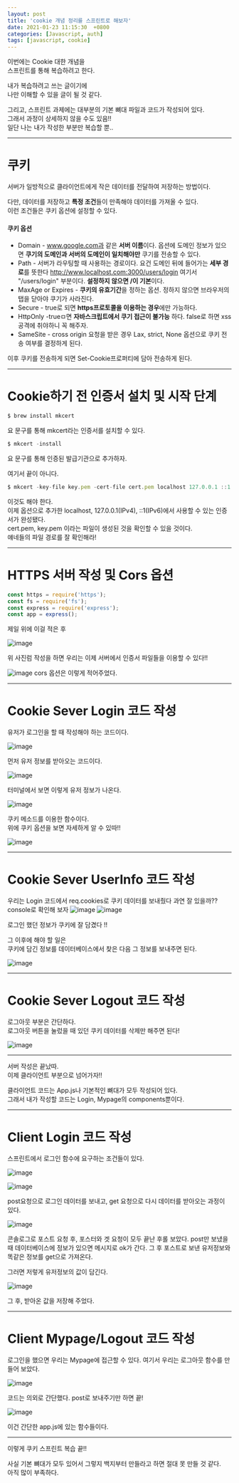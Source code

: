 ```yaml
---
layout: post
title: 'cookie 개념 정리를 스프린트로 해보자'
date: 2021-01-23 11:15:30  +0800
categories: [Javascript, auth]
tags: [javascript, cookie]
---
```


이번에는 Cookie 대한 개념을  
스프린트를 통해 복습하려고 한다.

내가 복습하려고 쓰는 글이기에  
나만 이해할 수 있을 글이 될 것 같다.

그리고, 스프린트 과제에는 대부분의 기본 뼈대 파일과 코드가 작성되어 있다.  
그래서 과정이 상세하지 않을 수도 있음!!  
일단 나는 내가 작성한 부분만 복습할 뿐..

---

# **쿠키**

서버가 일방적으로 클라이언트에게 작은 데이터를 전달하여 저장하는 방법이다.

다만, 데이터를 저장하고 **특정 조건**들이 만족해야 데이터를 가져올 수 있다.  
이런 조건들은 쿠키 옵션에 설정할 수 있다.

#### **쿠키 옵션**

- Domain - www.google.com과 같은 **서버 이름**이다. 옵션에 도메인 정보가 있으면 **쿠기의 도메인과 서버의 도메인이 일치해야만** 쿠기를 전송할 수 있다.
- Path - 서버가 라우팅할 때 사용하는 경로이다. 요건 도메인 뒤에 들어가는 **세부 경로**를 뜻한다 http://www.localhost.com:3000/users/login 여기서 "/users/login" 부분이다. **설정하지 않으면 /이 기본**이다.
- MaxAge or Expires - **쿠키의 유효기간**을 정하는 옵션. 정하지 않으면 브라우저의 탭을 닫아야 쿠기가 사라진다.
- Secure - true로 되면 **https프로토콜을 이용하는 경우**에만 가능하다.
- HttpOnly -trueㅁ면 **자바스크립트에서 쿠기 접근이 불가능** 하다. false로 하면 xss공격에 취야하니 꼭 해주자.
- SameSite - cross origin 요청을 받은 경우 Lax, strict, None 옵션으로 쿠키 전송 여부를 결정하게 된다.

이후 쿠키를 전송하게 되면 Set-Cookie프로퍼티에 담아 전송하게 된다.

---

# **Cookie하기 전 인증서 설치 및 시작 단계**

```js
$ brew install mkcert
```

요 문구를 통해 mkcert라는 인증서를 설치할 수 있다.

```js
$ mkcert -install
```

요 문구를 통해 인증된 발급기관으로 추가하자.

여기서 끝이 아니다.

```js
$ mkcert -key-file key.pem -cert-file cert.pem localhost 127.0.0.1 ::1
```

이것도 해야 한다.  
이제 옵션으로 추가한 localhost, 127.0.0.1(IPv4), ::1(IPv6)에서 사용할 수 있는 인증서가 완성됐다.  
cert.pem, key.pem 이라는 파일이 생성된 것을 확인할 수 있을 것이다.  
얘네들의 파일 경로를 잘 확인해라!

---

# **HTTPS 서버 작성 및 Cors 옵션**

```js
const https = require('https');
const fs = require('fs');
const express = require('express');
const app = express();
```

제일 위에 이걸 적은 후

![image](/assets/img/sample/cookie1.png)

위 사진럼 작성을 하면 우리는 이제 서버에서 인증서 파일들을 이용할 수 있다!!

![image](/assets/img/sample/cookie2.png)
cors 옵션은 이렇게 적어주었다.

---

# **Cookie Sever Login 코드 작성**

유저가 로그인을 할 때 작성해야 하는 코드이다.

![image](/assets/img/sample/cookie3.png)

먼저 유저 정보를 받아오는 코드이다.

![image](/assets/img/sample/cookie4.png)

터미널에서 보면 이렇게 유저 정보가 나온다.

![image](/assets/img/sample/cookie5.png)

쿠키 메소드를 이용한 함수이다.  
위에 쿠키 옵션을 보면 자세하게 알 수 있따!!

![image](/assets/img/sample/cookie6.png)

---

# **Cookie Sever UserInfo 코드 작성**

우리는 Login 코드에서 req.cookies로 쿠키 데이터를 보내줬다 과연 잘 있을까??  
console로 확인해 보자
![image](/assets/img/sample/cookie7.png)
![image](/assets/img/sample/cookie8.png)

로그인 했던 정보가 쿠키에 잘 담겼다 !!

그 이후에 해야 할 일은  
쿠키에 담긴 정보를 데이터베이스에서 찾은 다음 그 정보를 보내주면 된다.

![image](/assets/img/sample/cookie9.png)

---

# **Cookie Sever Logout 코드 작성**

로그아웃 부분은 간단하다.  
로그아웃 버튼을 눌렀을 때 있던 쿠키 데이터를 삭제만 해주면 된다!

![image](/assets/img/sample/cookie10.png)

---

서버 작성은 끝났따.  
이제 클라이언트 부분으로 넘어가자!!

클라이언트 코드는 App.js나 기본적인 뼈대가 모두 작성되어 있다.  
그래서 내가 작성할 코드는 Login, Mypage의 components뿐이다.

---

# **Client Login 코드 작성**

스프린트에서 로그인 함수에 요구하는 조건들이 있다.

![image](/assets/img/sample/cookie11.png)

![image](/assets/img/sample/cookie12.png)

post요청으로 로그인 데이터를 보내고,
get 요청으로 다시 데이터를 받아오는 과정이 있다.

![image](/assets/img/sample/cookie13.png)

콘솔로그로 포스트 요청 후, 포스터와 겟 요청이 모두 끝난 후롤 보았다.
post만 보냈을 때 데이터베이스에 정보가 있으면 메시지로 ok가 간다.
그 후 포스트로 보낸 유저정보와 똑같은 정보를 get으로 가져온다.

그러면 저렇게 유저정보의 값이 담긴다.

![image](/assets/img/sample/cookie14.png)

그 후, 받아온 값을 저장해 주었다.

---

# **Client Mypage/Logout 코드 작성**

로그인을 했으면 우리는 Mypage에 접근할 수 있다.
여기서 우리는 로그아웃 함수를 만들어 보았다.

![image](/assets/img/sample/cookie15.png)

코드는 의외로 간단했다. post로 보내주기만 하면 끝!

![image](/assets/img/sample/cookie16.png)

이건 간단한 app.js에 있는 함수들이다.

---

이렇게 쿠키 스프린트 복습 끝!!

사실 기본 뼈대가 모두 있어서 그렇지 백지부터 만들라고 하면 절대 못 만들 것 같다.  
아직 많이 부족하다.
